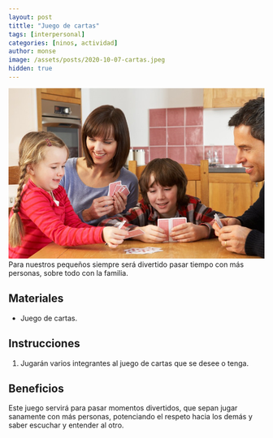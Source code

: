 ```yaml
---
layout: post
tittle: "Juego de cartas"
tags: [interpersonal]
categories: [ninos, actividad]
author: monse
image: /assets/posts/2020-10-07-cartas.jpeg
hidden: true
---
```

![Actividad de cartas](/assets/posts/2020-10-07-cartas.jpeg)<br/> 
Para nuestros pequeños siempre será divertido pasar tiempo con más personas, sobre todo con la familia. 
 
## Materiales 
- Juego de cartas.

## Instrucciones 
1. Jugarán varios integrantes al juego de cartas que se desee o tenga.

## Beneficios 
Este juego servirá para pasar momentos divertidos, que sepan jugar sanamente con más personas, potenciando el respeto hacia los demás y saber escuchar y entender al otro. 
